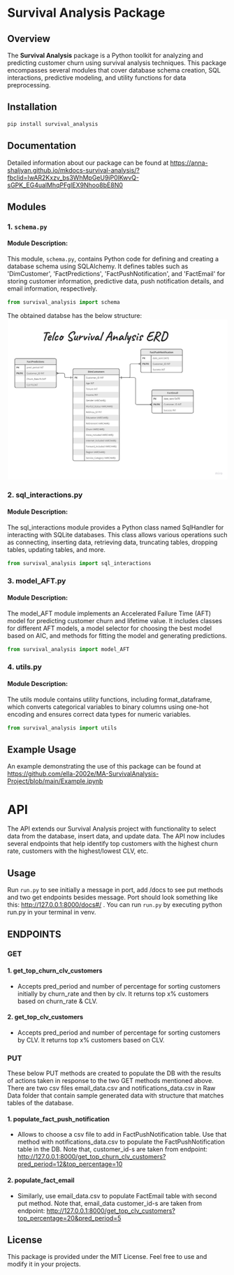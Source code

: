 # Survival Analysis Package

## Overview

The **Survival Analysis** package is a Python toolkit for analyzing and predicting customer churn using survival analysis techniques. This package encompasses several modules that cover database schema creation, SQL interactions, predictive modeling, and utility functions for data preprocessing.

## Installation 

```python
pip install survival_analysis
```
## Documentation

Detailed information about our package can be found at 
https://anna-shaljyan.github.io/mkdocs-survival-analysis/?fbclid=IwAR2Kxzv_bs3WhMpGeU9jP0lKwvQ-sGPK_EG4ualMhqPFglEX9Nhoo8bE8N0

## Modules

### 1. `schema.py`

#### Module Description:

This module, `schema.py`, contains Python code for defining and creating a database schema using SQLAlchemy. It defines tables such as 'DimCustomer', 'FactPredictions', 'FactPushNotification', and 'FactEmail' for storing customer information, predictive data, push notification details, and email information, respectively.

```python
from survival_analysis import schema
```

The obtained databse has the below structure:
![Database ERD](survival_analysis/docs/ERD.jpg)

### 2. sql_interactions.py

#### Module Description:

The sql_interactions module provides a Python class named SqlHandler for interacting with SQLite databases. This class allows various operations such as connecting, inserting data, retrieving data, truncating tables, dropping tables, updating tables, and more.

```python
from survival_analysis import sql_interactions
```

### 3. model_AFT.py

#### Module Description:

The model_AFT module implements an Accelerated Failure Time (AFT) model for predicting customer churn and lifetime value. It includes classes for different AFT models, a model selector for choosing the best model based on AIC, and methods for fitting the model and generating predictions.

```python
from survival_analysis import model_AFT
```

### 4. utils.py

#### Module Description:

The utils module contains utility functions, including format_dataframe, which converts categorical variables to binary columns using one-hot encoding and ensures correct data types for numeric variables.

```python
from survival_analysis import utils
```
## Example Usage

An example demonstrating the use of this package can be found at https://github.com/ella-2002e/MA-SurvivalAnalysis-Project/blob/main/Example.ipynb

# API

The API extends our Survival Analysis project with functionality to select data from the database, insert data, and update data. The API now includes several endpoints that help identify top customers with the highest churn rate, customers with the highest/lowest CLV, etc.

## Usage 

Run `run.py` to see initially a message in port, add /docs to see put methods and two get endpoints besides message.
Port should look something like this: http://127.0.0.1:8000/docs#/ . You can run `run.py` by executing python run.py in your terminal in venv. 

## ENDPOINTS

### GET

#### 1. get_top_churn_clv_customers 
- Accepts pred_period and number of percentage for sorting customers initially by churn_rate and then by clv. It returns top x% customers based on churn_rate & CLV.

#### 2. get_top_clv_customers
- Accepts pred_period and number of percentage for sorting customers by CLV. It returns top x% customers based on CLV.

### PUT

These below PUT methods are created to populate the DB with the results of actions taken in response to the two GET methods mentioned above.
There are two csv files email_data.csv and notifications_data.csv in Raw Data folder that contain sample generated data with structure that matches tables of the database.

#### 1. populate_fact_push_notification

 - Allows to choose a csv file to add in FactPushNotification table. Use that method with notifications_data.csv to populate the FactPushNotification table in the DB. Note that, customer_id-s are taken from endpoint: http://127.0.0.1:8000/get_top_churn_clv_customers?pred_period=12&top_percentage=10 

#### 2. populate_fact_email

- Similarly, use email_data.csv to populate FactEmail table with second put method. Note that, email_data customer_id-s are taken from endpoint: http://127.0.0.1:8000/get_top_clv_customers?top_percentage=20&pred_period=5


## License
This package is provided under the MIT License. Feel free to use and modify it in your projects.
